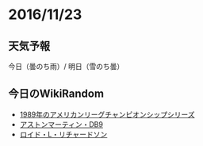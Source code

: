 # 2016/11/23

## 天気予報

今日（曇のち雨）/ 明日（雪のち曇）

## 今日のWikiRandom

* [1989年のアメリカンリーグチャンピオンシップシリーズ](https://ja.wikipedia.org/wiki/1989%E5%B9%B4%E3%81%AE%E3%82%A2%E3%83%A1%E3%83%AA%E3%82%AB%E3%83%B3%E3%83%AA%E3%83%BC%E3%82%B0%E3%83%81%E3%83%A3%E3%83%B3%E3%83%94%E3%82%AA%E3%83%B3%E3%82%B7%E3%83%83%E3%83%97%E3%82%B7%E3%83%AA%E3%83%BC%E3%82%BA)
* [アストンマーティン・DB9](https://ja.wikipedia.org/wiki/%E3%82%A2%E3%82%B9%E3%83%88%E3%83%B3%E3%83%9E%E3%83%BC%E3%83%86%E3%82%A3%E3%83%B3%E3%83%BBDB9)
* [ロイド・L・リチャードソン](https://ja.wikipedia.org/wiki/%E3%83%AD%E3%82%A4%E3%83%89%E3%83%BBL%E3%83%BB%E3%83%AA%E3%83%81%E3%83%A3%E3%83%BC%E3%83%89%E3%82%BD%E3%83%B3)


